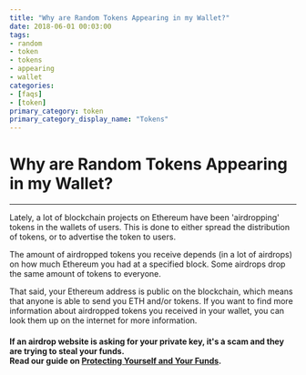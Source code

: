 ```yaml
---
title: "Why are Random Tokens Appearing in my Wallet?"
date: 2018-06-01 00:03:00
tags:
- random
- token
- tokens
- appearing
- wallet
categories:
- [faqs]
- [token]
primary_category: token
primary_category_display_name: "Tokens"
---
```


# __Why are Random Tokens Appearing in my Wallet?__
***

Lately, a lot of blockchain projects on Ethereum have been 'airdropping' tokens in the wallets of users. This is done to either spread the distribution of tokens, or to advertise the token to users.

The amount of airdropped tokens you receive depends (in a lot of airdrops) on how much Ethereum you had at a specified block. Some airdrops drop the same amount of tokens to everyone.

That said, your Ethereum address is public on the blockchain, which means that anyone is able to send you ETH and/or tokens. If you want to find more information about airdropped tokens you received in your wallet, you can look them up on the internet for more information.

#### __If an airdrop website is asking for your private key, it's a scam and they are trying to steal your funds. <br> Read our guide on [Protecting Yourself and Your Funds]().__